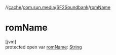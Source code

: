 //[cache](../../../index.md)/[com.sun.media](../index.md)/[SF2Soundbank](index.md)/[romName](rom-name.md)

# romName

[jvm]\
protected open var [romName](rom-name.md): [String](https://docs.oracle.com/javase/8/docs/api/java/lang/String.html)
